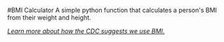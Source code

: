 #BMI Calculator
A simple python function that calculates a person's BMI from their weight and height. 

[_Learn more about how the CDC suggests we use BMI_.](https://www.cdc.gov/obesity/adult/defining.html)
